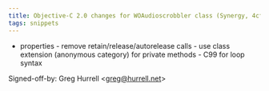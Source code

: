 ```yaml
---
title: Objective-C 2.0 changes for WOAudioscrobbler class (Synergy, 4cff245)
tags: snippets
---
```


-   properties - remove retain/release/autorelease calls - use class extension (anonymous category) for private methods - C99 for loop syntax

Signed-off-by: Greg Hurrell &lt;greg@hurrell.net&gt;
